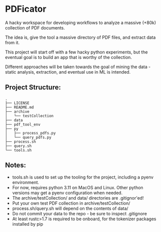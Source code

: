 # PDFicator

A hacky workspace for developing workflows to analyze a massive (+80k) collection of PDF documents.

The idea is, give the tool a massive directory of PDF files, and extract data from it.

This project will start off with a few hacky python experiments, but the eventual goal is to build an app that is worthy of the collection.  

Different approaches will be taken towards the goal of mining the data - static analysis, extraction, and eventual use in ML is intended.

 
## Project Structure:

```
.
├── LICENSE
├── README.md
├── archive
│   └── testCollection
├── data
├── pdf_tool_env
├── py
│   ├── process_pdfs.py
│   └── query_pdfs.py
├── process.sh
├── query.sh
└── tools.sh
```

## Notes:

* tools.sh is used to set up the tooling for the project, including a pyenv environment.
* For now, requires python 3.11 on MacOS and Linux.  Other python versions may get a pyenv configuration when needed.
* The archive/testCollection/ and data/ directories are .gitignor'ed!  
* Put your own test PDF collection in archive/testCollection/
* process.sh/query.sh will depend on the contents of data/
* Do not commit your data to the repo - be sure to inspect .gitignore 
* At least rustc>1.7 is required to be onboard, for the tokenizer packages installed by pip 
